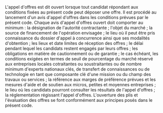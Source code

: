 
L'appel d'offres est dit ouvert lorsque tout candidat répondant aux
conditions fixées au présent code peut déposer une offre.
Il est procédé au lancement d'un avis d'appel d'offres dans les
conditions prévues par le présent code.
Chaque avis d'appel d'offres ouvert doit comporter au minimum :
la désignation de l'autorité contractante ;
l'objet du marché ;
la source de financement de l'opération envisagée ;
le lieu où il peut être pris connaissance du dossier d'appel à
concurrence ainsi que ses modalités d'obtention ;
les lieux et date limites de réception des offres ;
le délai pendant lequel les candidats restent engagés par leurs offres
;
les obligations en matière de cautionnement ou de garantie ;
le cas échéant, les conditions exigées en termes de seuil de
pourcentage du marché réservé aux entreprises locales cotraitantes ou
soustraitantes ou de nombre minimum d'experts nationaux clés, de
transfert de connaissances ou de technologie en tant que composante
clé d'une mission ou du champ des travaux ou services ;
la référence aux marges de préférence prévues et les mesures d'aide
et de soutien aux micros, petites et moyennes entreprises ;
le lieu où les candidats pourront consulter les résultats de l'appel
d'offres ;
la réglementation régissant l'appel d'offres.
L'ouverture des plis et l'évaluation des offres se font conformément
aux principes posés dans le présent code.